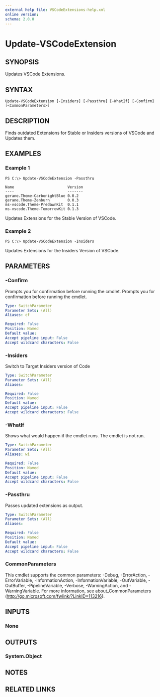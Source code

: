 ```yaml
---
external help file: VSCodeExtensions-help.xml
online version: 
schema: 2.0.0
---
```


# Update-VSCodeExtension
## SYNOPSIS
Updates VSCode Extensions.
## SYNTAX

```
Update-VSCodeExtension [-Insiders] [-Passthru] [-WhatIf] [-Confirm] [<CommonParameters>]
```

## DESCRIPTION
Finds outdated Extensions for Stable or Insiders versions of VSCode and Updates them.
## EXAMPLES

### Example 1
```
PS C:\> Update-VSCodeExtension -Passthru

Name                        Version
----                        -------
gerane.Theme-CarbonightBlue 0.0.2  
gerane.Theme-Zenburn        0.0.3  
ms-vscode.Theme-PredawnKit  0.1.1  
ms-vscode.Theme-TomorrowKit 0.1.3
```

Updates Extensions for the Stable Version of VSCode.
### Example 2
```
PS C:\> Update-VSCodeExtension -Insiders
```

Updates Extensions for the Insiders Version of VSCode.
## PARAMETERS

### -Confirm
Prompts you for confirmation before running the cmdlet. Prompts you for confirmation before running the cmdlet.

```yaml
Type: SwitchParameter
Parameter Sets: (All)
Aliases: cf

Required: False
Position: Named
Default value: 
Accept pipeline input: False
Accept wildcard characters: False
```

### -Insiders
Switch to Target Insiders version of Code

```yaml
Type: SwitchParameter
Parameter Sets: (All)
Aliases: 

Required: False
Position: Named
Default value: 
Accept pipeline input: False
Accept wildcard characters: False
```

### -WhatIf
Shows what would happen if the cmdlet runs. The cmdlet is not run.

```yaml
Type: SwitchParameter
Parameter Sets: (All)
Aliases: wi

Required: False
Position: Named
Default value: 
Accept pipeline input: False
Accept wildcard characters: False
```

### -Passthru
Passes updated extensions as output.

```yaml
Type: SwitchParameter
Parameter Sets: (All)
Aliases: 

Required: False
Position: Named
Default value: 
Accept pipeline input: False
Accept wildcard characters: False
```

### CommonParameters
This cmdlet supports the common parameters: -Debug, -ErrorAction, -ErrorVariable, -InformationAction, -InformationVariable, -OutVariable, -OutBuffer, -PipelineVariable, -Verbose, -WarningAction, and -WarningVariable. For more information, see about_CommonParameters (http://go.microsoft.com/fwlink/?LinkID=113216).
## INPUTS

### None

## OUTPUTS

### System.Object

## NOTES

## RELATED LINKS


